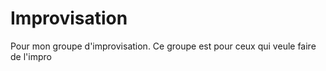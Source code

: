 # Improvisation
Pour mon groupe d'improvisation. Ce groupe est pour ceux qui veule faire de l'impro
